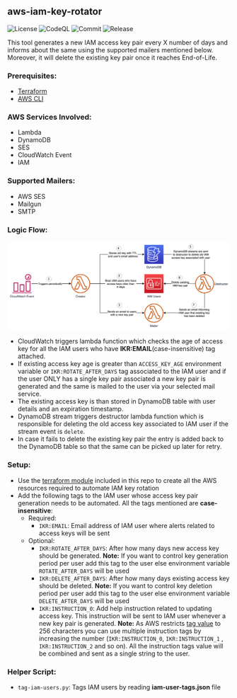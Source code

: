## aws-iam-key-rotator

![License](https://img.shields.io/github/license/skildops/aws-iam-key-rotator?style=for-the-badge) ![CodeQL](https://img.shields.io/github/actions/workflow/status/skildops/aws-iam-key-rotator/codeql.yml?branch=main&label=CodeQL&style=for-the-badge) ![Commit](https://img.shields.io/github/last-commit/skildops/aws-iam-key-rotator?style=for-the-badge) ![Release](https://img.shields.io/github/v/release/skildops/aws-iam-key-rotator?style=for-the-badge)

This tool generates a new IAM access key pair every X number of days and informs about the same using the supported mailers mentioned below. Moreover, it will delete the existing key pair once it reaches End-of-Life.

### Prerequisites:
- [Terraform](https://www.terraform.io/downloads.html)
- [AWS CLI](https://aws.amazon.com/cli/)

### AWS Services Involved:
- Lambda
- DynamoDB
- SES
- CloudWatch Event
- IAM

### Supported Mailers:
- AWS SES
- Mailgun
- SMTP

### Logic Flow:
![aws-iam-key-rotator](iam-key-rotator.jpeg "AWS IAM Key Rotator")

- CloudWatch triggers lambda function which checks the age of access key for all the IAM users who have **IKR:EMAIL**(case-insensitive) tag attached.
- If existing access key age is greater than `ACCESS_KEY_AGE` environment variable or `IKR:ROTATE_AFTER_DAYS` tag associated to the IAM user and if the user ONLY has a single key pair associated a new key pair is generated and the same is mailed to the user via your selected mail service.
- The existing access key is than stored in DynamoDB table with user details and an expiration timestamp.
- DynamoDB stream triggers destructor lambda function which is responsible for deleting the old access key associated to IAM user if the stream event is `delete`.
- In case it fails to delete the existing key pair the entry is added back to the DynamoDB table so that the same can be picked up later for retry.

### Setup:
- Use the [terraform module](terraform) included in this repo to create all the AWS resources required to automate IAM key rotation
- Add the following tags to the IAM user whose access key pair generation needs to be automated. All the tags mentioned are **case-insensitive**:
  - Required:
    - `IKR:EMAIL`: Email address of IAM user where alerts related to access keys will be sent
  - Optional:
    - `IKR:ROTATE_AFTER_DAYS`: After how many days new access key should be generated. **Note:** If you want to control key generation period per user add this tag to the user else environment variable `ROTATE_AFTER_DAYS` will be used
    - `IKR:DELETE_AFTER_DAYS`: After how many days existing access key should be deleted. **Note:** If you want to control key deletion period per user add this tag to the user else environment variable `DELETE_AFTER_DAYS` will be used
    - `IKR:INSTRUCTION_0`: Add help instruction related to updating access key. This instruction will be sent to IAM user whenever a new key pair is generated. **Note:** As AWS restricts [tag value](https://docs.aws.amazon.com/general/latest/gr/aws_tagging.html#tag-conventions) to 256 characters you can use multiple instruction tags by increasing the number (`IKR:INSTRUCTION_0`, `IKR:INSTRUCTION_1` , `IKR:INSTRUCTION_2` and so on). All the instruction tags value will be combined and sent as a single string to the user.

### Helper Script:
- `tag-iam-users.py`: Tags IAM users by reading **iam-user-tags.json** file
